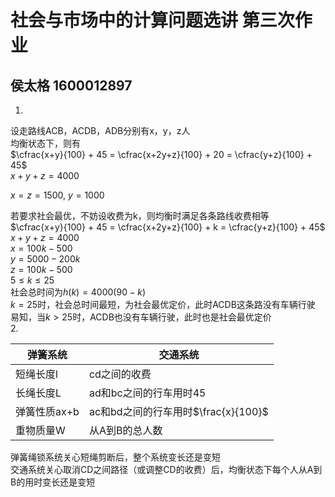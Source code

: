 # 社会与市场中的计算问题选讲 第三次作业
## 侯太格 1600012897
1. 
设走路线ACB，ACDB，ADB分别有x，y，z人  
均衡状态下，则有  
$\cfrac{x+y}{100} + 45 = \cfrac{x+2y+z}{100} + 20 = \cfrac{y+z}{100} + 45$  
$x + y + z = 4000$  

$x = z = 1500, \ y = 1000$

若要求社会最优，不妨设收费为k，则均衡时满足各条路线收费相等  
$\cfrac{x+y}{100} + 45 = \cfrac{x+2y+z}{100} + k = \cfrac{y+z}{100} + 45$  
$x + y + z = 4000$   
$x = 100k - 500$  
$y = 5000 - 200k$  
$z = 100k - 500$  
$5\le k \le 25$      
社会总时间为$h(k) = 4000(90-k)$  
$k = 25$时，社会总时间最短，为社会最优定价，此时ACDB这条路没有车辆行驶
易知，当$k>25$时，ACDB也没有车辆行驶，此时也是社会最优定价  
2. 

| 弹簧系统     | 交通系统                            |
| ------------ | ----------------------------------- |
| 短绳长度l    | cd之间的收费                        |
| 长绳长度L    | ad和bc之间的行车用时45              |
| 弹簧性质ax+b | ac和bd之间的行车用时$\frac{x}{100}$ |
| 重物质量W    | 从A到B的总人数                      |  
弹簧绳锁系统关心短绳剪断后，整个系统变长还是变短  
交通系统关心取消CD之间路径（或调整CD的收费）后，均衡状态下每个人从A到B的用时变长还是变短  

